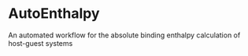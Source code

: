 # AutoEnthalpy
An automated workflow for the absolute binding enthalpy calculation of host-guest systems
